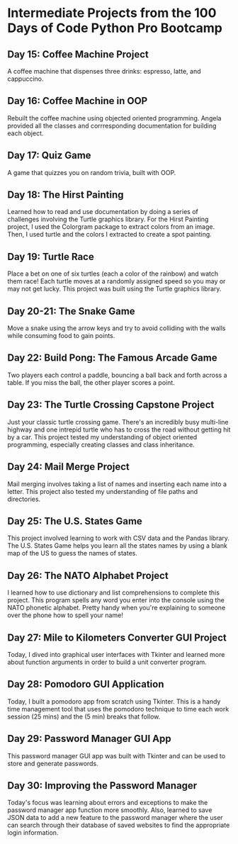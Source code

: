 <h1> Intermediate Projects from the 100 Days of Code Python Pro Bootcamp </h1>

<h2> Day 15: Coffee Machine Project </h2>
A coffee machine that dispenses three drinks: espresso, latte, and cappuccino.

<h2> Day 16: Coffee Machine in OOP </h2>
Rebuilt the coffee machine using objected oriented programming. Angela provided all the classes and corrresponding documentation for building each object.

<h2> Day 17: Quiz Game </h2>
A game that quizzes you on random trivia, built with OOP. 

<h2> Day 18: The Hirst Painting </h2>
Learned how to read and use documentation by doing a series of challenges involving the Turtle graphics library. For the Hirst Painting project, I used the Colorgram package to extract colors from an image. Then, I used turtle and the colors I extracted to create a spot painting. 

<h2> Day 19: Turtle Race </h2>
Place a bet on one of six turtles (each a color of the rainbow) and watch them race! Each turtle moves at a randomly assigned speed so you may or may not get lucky. This project was built using the Turtle graphics library.

<h2> Day 20-21: The Snake Game </h2>
Move a snake using the arrow keys and try to avoid colliding with the walls while consuming food to gain points.

<h2> Day 22: Build Pong: The Famous Arcade Game </h2>
Two players each control a paddle, bouncing a ball back and forth across a table. If you miss the ball, the other player scores a point. 
 
<h2> Day 23: The Turtle Crossing Capstone Project </h2>
Just your classic turtle crossing game. There's an incredibly busy multi-line highway and one intrepid turtle who has to cross the road without getting hit by a car. This project tested my understanding of object oriented programming, especially creating classes and class inheritance.

<h2> Day 24: Mail Merge Project </h2>
Mail merging involves taking a list of names and inserting each name into a letter. This project also tested my understanding of file paths and directories.

<h2> Day 25: The U.S. States Game </h2>
This project involved learning to work with CSV data and the Pandas library. The U.S. States Game helps you learn all the states names by using a blank map of the US to guess the names of states.

<h2> Day 26: The NATO Alphabet Project </h2>
I learned how to use dictionary and list comprehensions to complete this project. This program spells any word you enter into the console using the NATO phonetic alphabet. Pretty handy when you're explaining to someone over the phone how to spell your name!

<h2> Day 27: Mile to Kilometers Converter GUI Project </h2>
Today, I dived into graphical user interfaces with Tkinter and learned more about function arguments in order to build a unit converter program.

<h2> Day 28: Pomodoro GUI Application </h2>
Today, I built a pomodoro app from scratch using Tkinter. This is a handy time management tool that uses the pomodoro technique to time each work session (25 mins) and the (5 min) breaks that follow.

<h2> Day 29: Password Manager GUI App </h2>
This password manager GUI app was built with Tkinter and can be used to store and generate passwords. 

<h2> Day 30: Improving the Password Manager </h2>
Today's focus was learning about errors and exceptions to make the password manager app function more smoothly. Also, learned to save JSON data to add a new feature to the password manager where the user can search through their database of saved websites to find the appropriate login information.

